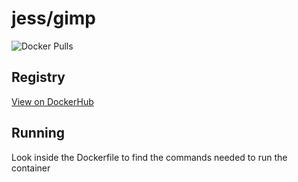 # jess/gimp

![Docker Pulls](https://img.shields.io/docker/pulls/jess/gimp)



## Registry

[View on DockerHub](https://hub.docker.com/r/jess/gimp)

## Running

Look inside the Dockerfile to find the commands needed to run the container
